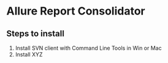 # Allure Report Consolidator
## Steps to install
1. Install SVN client with Command Line Tools in Win or Mac
1. Install XYZ
